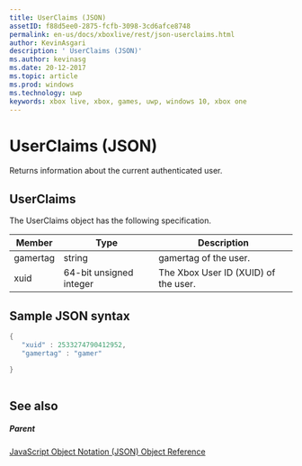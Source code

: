 ```yaml
---
title: UserClaims (JSON)
assetID: f88d5ee0-2875-fcfb-3098-3cd6afce8748
permalink: en-us/docs/xboxlive/rest/json-userclaims.html
author: KevinAsgari
description: ' UserClaims (JSON)'
ms.author: kevinasg
ms.date: 20-12-2017
ms.topic: article
ms.prod: windows
ms.technology: uwp
keywords: xbox live, xbox, games, uwp, windows 10, xbox one
---
```



# UserClaims (JSON)
Returns information about the current authenticated user. 
<a id="ID4EN"></a>

 
## UserClaims
 
The UserClaims object has the following specification.
 
| Member| Type| Description| 
| --- | --- | --- | 
| gamertag| string| gamertag of the user.| 
| xuid| 64-bit unsigned integer| The Xbox User ID (XUID) of the user.| 
  
<a id="ID4EZB"></a>

 
## Sample JSON syntax
 

```cpp
{
   "xuid" : 2533274790412952,
   "gamertag" : "gamer"

}
    
```

  
<a id="ID4ECC"></a>

 
## See also
 
<a id="ID4EEC"></a>

 
##### Parent 

[JavaScript Object Notation (JSON) Object Reference](atoc-xboxlivews-reference-json.md)

   